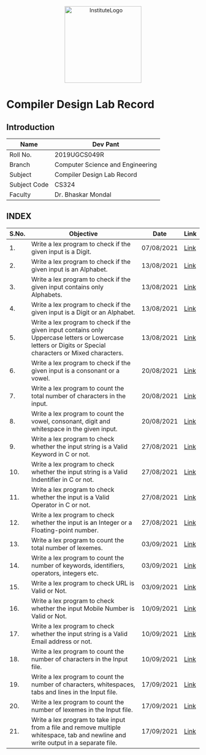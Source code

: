 
  <p align="center">
  <img src="./IIITRanchiLogo.png" alt="InstituteLogo" width="200">
   </p>

   # Compiler Design Lab Record
   
   ## Introduction

| Name          | Dev Pant      |
| ------------- | ------------- |
| Roll No.      | 2019UGCS049R  |
| Branch        | Computer Science and Engineering  |
| Subject       | Compiler Design Lab Record |
| Subject Code  | CS324 |
| Faculty       | Dr. Bhaskar Mondal  |

## INDEX
  
 | S.No.        | Objective     | Date | Link |
| ------------- | ------------- | ------------- | ------------- |
| 1.      | Write a lex program to check if the given input is a Digit.  | 07/08/2021 | [Link](/Lab_1/Problem_1.1)
| 2.      | Write a lex program to check if the given input is an Alphabet.  | 13/08/2021 | [Link](/Lab_2/Problem_2.1)
| 3.      | Write a lex program to check if the given input contains only Alphabets.  | 13/08/2021 | [Link](/Lab_2/Problem_2.2)
| 4.      | Write a lex program to check if the given input is a Digit or an Alphabet.  | 13/08/2021 | [Link](/Lab_2/Problem_2.3)
| 5.      | Write a lex program to check if the given input contains only Uppercase letters or Lowercase letters or Digits or Special characters or Mixed characters. | 13/08/2021 | [Link](/Lab_2/Problem_2.4)
| 6.      | Write a lex program to check if the given input is a consonant or a vowel.  | 20/08/2021 | [Link](/Lab_3/Problem_3.1)
| 7.      | Write a lex program to count the total number of characters in the input.  | 20/08/2021 | [Link](/Lab_3/Problem_3.2)
| 8.      | Write a lex program to count the vowel, consonant, digit and whitespace in the given input.  | 20/08/2021 | [Link](/Lab_3/Problem_3.3)
| 9.      | Write a lex program to check whether the input string is a Valid Keyword in C or not.  | 27/08/2021 | [Link](/Lab_4/Problem_4.1)
| 10.     | Write a lex program to check whether the input string is a Valid Indentifier in C or not.  | 27/08/2021 | [Link](/Lab_4/Problem_4.2)
| 11.     | Write a lex program to check whether the input is a Valid Operator in C or not.  | 27/08/2021 | [Link](/Lab_4/Problem_4.3)
| 12.     | Write a lex program to check whether the input is an Integer or a Floating-point number. | 27/08/2021 | [Link](/Lab_4/Problem_1.4)
| 13.     | Write a lex program to count the total number of lexemes.  | 03/09/2021 | [Link](/Lab_5/Problem_5.1)
| 14.     | Write a lex program to count the number of keywords, identifiers, operators, integers etc.  | 03/09/2021| [Link](/Lab_5/Problem_5.2)
| 15.     | Write a lex program to check URL is Valid or Not.  | 03/09/2021 | [Link](/Lab_5/Problem_5.4)
| 16.     | Write a lex program to check whether the input Mobile Number is Valid or Not.  | 10/09/2021 | [Link](/Lab_6/Problem_6.1)
| 17.     |  Write a lex program to check whether the input string is a Valid Email address or not.  | 10/09/2021 | [Link](/Lab_6/Problem_6.2)
| 18.     | Write a lex program to count the number of characters in the Input file.  | 10/09/2021 | [Link](/Lab_6/Problem_6.3)
| 19.     | Write a lex program to count the number of characters, whitespaces, tabs and lines in the Input file.  | 17/09/2021 | [Link](/Lab_7/Problem_7.1)
| 20.     | Write a lex program to count the number of lexemes in the Input file.  | 17/09/2021 | [Link](/Lab_7/Problem_7.2)
| 21.     | Write a lex program to take input from a file and remove multiple whitespace, tab and newline and write output in a separate file.| 17/09/2021 | [Link](/Lab_7/Problem_7.3)



 
